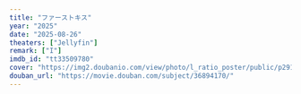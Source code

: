 ```yaml
---
title: "ファーストキス"
year: "2025"
date: "2025-08-26"
theaters: ["Jellyfin"]
remark: ["I"]
imdb_id: "tt33509780"
cover: "https://img2.doubanio.com/view/photo/l_ratio_poster/public/p2915797811.jpg"
douban_url: "https://movie.douban.com/subject/36894170/"
---
```

